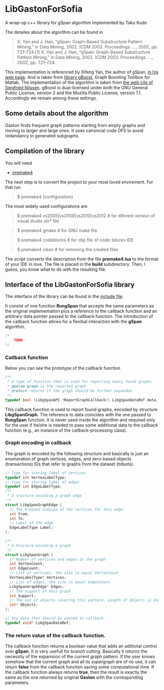 # LibGastonForSofia
А wrap-up c++ library for gSpan algorithm implemented by Taku Kudo

The detailes about the algorithm can be found in 

> X. Yan and J. Han, “gSpan: Graph-Based Substructure Pattern Mining,” in Data Mining, 2002. ICDM 2003. Proceedings. …, 2002, pp. 721–724.[1] X. Yan and J. Han, “gSpan: Graph-Based Substructure Pattern Mining,” in Data Mining, 2002. ICDM 2003. Proceedings. …, 2002, pp. 721–724.

This implementation is referenced by Xifeng Yan, the author of gSpan, [in his web page](https://www.cs.ucsb.edu/~xyan/software/gSpan.htm). 
And is taken from [library gBoost](http://www.nowozin.net/sebastian/gboost/#download), Graph Boosting Toolbox for Matlab.
The implementation of the algorithm is taken from [the web cite of Siegfried Nijssen](http://liacs.leidenuniv.nl/~nijssensgr/gaston/index.html).  gBoost is dual-licensed under both the GNU General Public License, version 2 and the Mozilla Public License, version 1.1. Accordingly we remain among these settings.

## Some details about the algorithm
Gaston finds frequent graph patterns starting from empty graphs and moving to larger and large ones. It uses canoncial code DFS to avoid redandancy in generated subgraphs. 

## Compilation of the library
You will need
* [premake4](https://premake.github.io/download.html)

The next step is to convert the project to your most loved envirement. For that run

> $ premake4 {configuration}

The most widely used configurations are 

> $ premake4 vs2005|vs2008|vs2010|vs2012 \# for diferent version of visual studio   *sln** file

> $ premake4 gmake \# for GNU make file

> $ premake4 codeblocks \# for cbp file of code::blocks IDE

> $ premake4 clean \# for removing the created files

The script converts the description from the file __premake4.lua__ to the format of your IDE in love. The file is placed in the __build__ subdirectory.
Then, I guess, you know what to do with the resulting file.

## Interface of the LibGastonForSofia library
The interface of the library can be found in the [include file](https://github.com/AlekseyBuzmakov/LibgSpanForSofia/blob/master/inc/LibgSpanForSofia.h).

It consist of one function **RungSpan** that accepts the same parameters as the original implementation plus a reference to the callback function and an arbitrary data pointer passed to the callback function.
The introduction of the callback function allows for a flexibal interaction with the **gSpan** algorithm.
```c++
/*
	TODO
*/
```

### Callback function

Below you can see the prototype of the callback function
```c++
/**
 * A type of function that is used for reporting newly found graphs
 * @param graph is the reported graph
 * @return returns if the graph should be further expanded
 */
typedef bool (LibgSpanAPI *ReportGraphCallback)( LibgSpanDataRef data, const LibgSpanGraph* graph );
```

This callback function is used to report found graphs, encoded by structure **LibgSpanGraph**. The reference to data coincides with the one passed to **RungSpan** function.
It is never used inside the algorithm and required only for the user if he/she is needed to pass some additional data to the callback function (e.g., an instance of the callback-processing class).

### Graph encoding in callback

The graph is encoded by the following structure and basically is just an enumeration of graph vertices, edges, and zero-based objects (transactions) IDs that refer to graphs from the dataset (tidsets).

```c++
// Type for storing label of vertices
typedef int VertexLabelType;
// Type for storing label of edges
typedef int EdgeLabelType;
/**
 * A sructure encoding a graph edge
 */
struct LibgSpanGraphEdge {
  // The 0-based indices of the vertices for this edge.
  int From;
  int To;
  // Label of the edge.
  EdgeLabelType Label;
};

/**
 * A Sructure encoding a graph
 */
struct LibgSpanGraph {
  // Number of vertices and edges in the graph
  int VertexCount;
  int EdgeCount;
  // List of vertices, the size is equal VertexCount
  VertexLabelType* Vertices;
  // List of edges, the size is equal EdgesCount
  LibgSpanGraphEdge* Edges;
  // The support of this graph
  int Support;
  // The set of objects covering this pattern. Length of Objects is @var Support.
  int* Objects;
};

// Any data that should be passed to callback.
typedef void* LibgSpanDataRef;
```

### The **return** value of the callback function.
The callback function returns a boolean value that adds an aditional control over **gSpan**. It is very usefull for branch cutting. Basically it returns the necessity of the expanision of the current graph pattern. If the user knows somehow that the current graph and all its supergraph are of no use, it can return **false** from the callback function saving some computational time. If the callback function always returns **true**, then the result is exactly the same as the one returned by original **Gaston** with the corresponding parameters.
